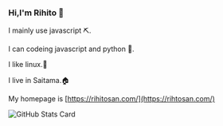 ### Hi,I'm Rihito 👋

I mainly use javascript ⛏.

I can codeing javascript and python 📝.

I like linux.🐧

I live in Saitama.🏠

My homepage is [https://rihitosan.com/](https://rihtosan.com/)

![GitHub Stats Card](https://github-readme-stats.vercel.app/api?username=rihitosan)
